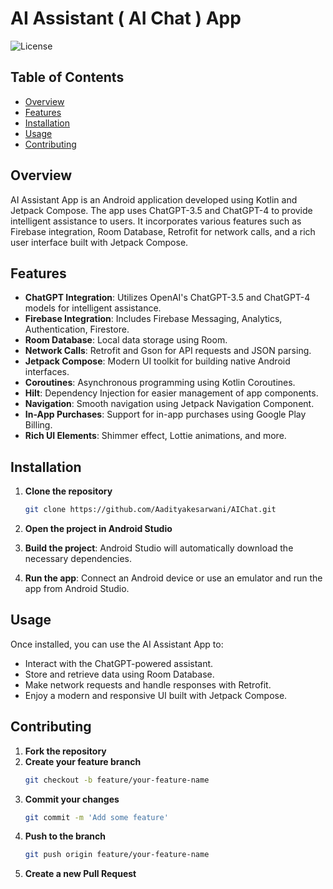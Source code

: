 # AI Assistant ( AI Chat ) App

![License](https://img.shields.io/badge/license-MIT-blue.svg)

## Table of Contents

- [Overview](#overview)
- [Features](#features)
- [Installation](#installation)
- [Usage](#usage)
- [Contributing](#contributing)

## Overview

AI Assistant App is an Android application developed using Kotlin and Jetpack Compose. The app uses ChatGPT-3.5 and ChatGPT-4 to provide intelligent assistance to users. It incorporates various features such as Firebase integration, Room Database, Retrofit for network calls, and a rich user interface built with Jetpack Compose.

## Features

- **ChatGPT Integration**: Utilizes OpenAI's ChatGPT-3.5 and ChatGPT-4 models for intelligent assistance.
- **Firebase Integration**: Includes Firebase Messaging, Analytics, Authentication, Firestore.
- **Room Database**: Local data storage using Room.
- **Network Calls**: Retrofit and Gson for API requests and JSON parsing.
- **Jetpack Compose**: Modern UI toolkit for building native Android interfaces.
- **Coroutines**: Asynchronous programming using Kotlin Coroutines.
- **Hilt**: Dependency Injection for easier management of app components.
- **Navigation**: Smooth navigation using Jetpack Navigation Component.
- **In-App Purchases**: Support for in-app purchases using Google Play Billing.
- **Rich UI Elements**: Shimmer effect, Lottie animations, and more.

## Installation

1. **Clone the repository**
    ```bash
    git clone https://github.com/Aadityakesarwani/AIChat.git
    ```

2. **Open the project in Android Studio**

3. **Build the project**: Android Studio will automatically download the necessary dependencies.

4. **Run the app**: Connect an Android device or use an emulator and run the app from Android Studio.

## Usage

Once installed, you can use the AI Assistant App to:

- Interact with the ChatGPT-powered assistant.
- Store and retrieve data using Room Database.
- Make network requests and handle responses with Retrofit.
- Enjoy a modern and responsive UI built with Jetpack Compose.

## Contributing

1. **Fork the repository**
2. **Create your feature branch**
    ```bash
    git checkout -b feature/your-feature-name
    ```
3. **Commit your changes**
    ```bash
    git commit -m 'Add some feature'
    ```
4. **Push to the branch**
    ```bash
    git push origin feature/your-feature-name
    ```
5. **Create a new Pull Request**

